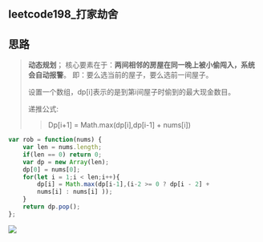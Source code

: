 ## leetcode198_打家劫舍

## 思路

> **动态规划**； 核心要素在于：**两间相邻的房屋在同一晚上被小偷闯入，系统会自动报警**。 	即：要么选当前的屋子，要么选前一间屋子。
>
> 设置一个数组，dp[i]表示的是到第i间屋子时偷到的最大现金数目。
>
> 递推公式:
>
> > Dp[i+1] = Math.max(dp[i],dp[i-1] + nums[i])



```javascript
var rob = function(nums) {
    var len = nums.length;
    if(len == 0) return 0;
    var dp = new Array(len);
    dp[0] = nums[0];
    for(let i = 1;i < len;i++){
        dp[i] = Math.max(dp[i-1],(i-2 >= 0 ? dp[i - 2] + 
        nums[i] : nums[i] ));
    }
    return dp.pop();
};
```



![](https://i.loli.net/2021/05/12/a9xAXNBo2vZiDS4.png)



